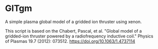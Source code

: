 # GITgm
A simple plasma global model of a gridded ion thruster using xenon. 

This script is based on the Chabert, Pascal, et al. "Global model of a gridded-ion thruster powered by a radiofrequency inductive coil." Physics of Plasmas 19.7 (2012): 073512. https://doi.org/10.1063/1.4737114

